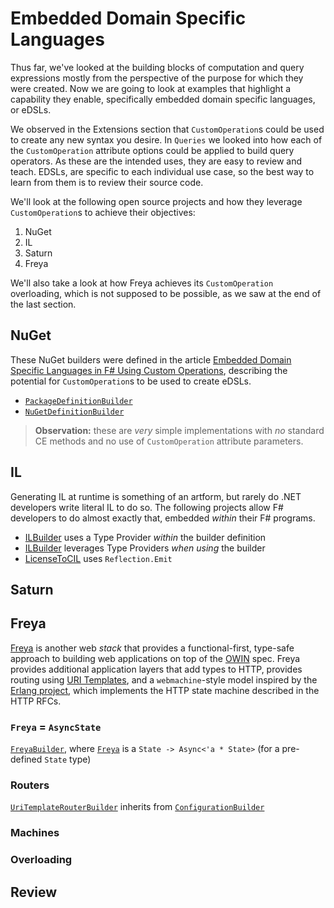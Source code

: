# Embedded Domain Specific Languages

Thus far, we've looked at the building blocks of computation and query expressions mostly from the perspective of the purpose for which they were created. Now we are going to look at examples that highlight a capability they enable, specifically embedded domain specific languages, or eDSLs.

We observed in the Extensions section that `CustomOperation`s could be used to create any new syntax you desire. In `Queries` we looked into how each of the `CustomOperation` attribute options could be applied to build query operators. As these are the intended uses, they are easy to review and teach. EDSLs, are specific to each individual use case, so the best way to learn from them is to review their source code.

We'll look at the following open source projects and how they leverage `CustomOperation`s to achieve their objectives:

1. NuGet
2. IL
3. Saturn
4. Freya

We'll also take a look at how Freya achieves its `CustomOperation` overloading, which is not supposed to be possible, as we saw at the end of the last section.

## NuGet

These NuGet builders were defined in the article [Embedded Domain Specific Languages in F# Using Custom Operations](http://www.readcopyupdate.com/blog/2014/10/10/edsls-using-custom-operations.html), describing the potential for `CustomOperation`s to be used to create eDSLs.

* [`PackageDefinitionBuilder`](https://github.com/flashcurd/NugetDsl/blob/master/NuGetDsl/Dsl.fs#L127-L198)
* [`NuGetDefinitionBuilder`](https://github.com/flashcurd/NugetDsl/blob/master/NuGetDsl/Dsl.fs#L127-L198)

> **Observation:** these are _very_ simple implementations with _no_ standard CE methods and no use of `CustomOperation` attribute parameters.

## IL

Generating IL at runtime is something of an artform, but rarely do .NET developers write literal IL to do so. The following projects allow F# developers to do almost exactly that, embedded _within_ their F# programs.

* [ILBuilder](https://github.com/kbattocchi/ILBuilder/blob/master/ILBuilder.fs) uses a Type Provider _within_ the builder definition
* [ILBuilder](https://github.com/lisovin/ILBuilder/blob/master/ILBuilder/Builders.fs) leverages Type Providers _when using_ the builder
* [LicenseToCIL](https://github.com/rspeele/LicenseToCIL/blob/master/LicenseToCIL/CILBuilder.fs) uses `Reflection.Emit`

## Saturn



## Freya

[Freya](https://freya.io/) is another web _stack_ that provides a functional-first, type-safe approach to building web applications on top of the [OWIN](http://owin.org/) spec. Freya provides additional application layers that add types to HTTP, provides routing using [URI Templates](https://tools.ietf.org/html/rfc6570), and a `webmachine`-style model inspired by the [Erlang project](https://github.com/webmachine/webmachine), which implements the HTTP state machine described in the HTTP RFCs.

### `Freya` = `AsyncState`

[`FreyaBuilder`](https://github.com/xyncro/freya-core/blob/master/src/Freya.Core/Expression.fs), where [`Freya`](https://github.com/xyncro/freya-core/blob/master/src/Freya.Core/Core.fs#L25-L61) is a `State -> Async<'a * State>` (for a pre-defined `State` type)

### Routers

[`UriTemplateRouterBuilder`](https://github.com/xyncro/freya-routers/blob/master/src/Freya.Routers.Uri.Template/Expression.fs) inherits from [`ConfigurationBuilder`](https://github.com/xyncro/freya-core/blob/master/src/Freya.Core/Configuration.fs)

### Machines



### Overloading



## Review


